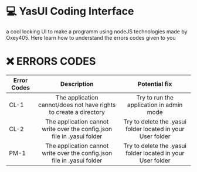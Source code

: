 # 💻 YasUI Coding Interface
a cool looking UI to make a programm using nodeJS technologies
made by Oxey405.
Here learn how to understand the errors codes given to you
# ❌ ERRORS CODES
| Error Codes        | Description | Potential fix
|--------------|:-----:|:-----:|
| CL-1 | The application cannot/does not have rights to create a directory  | Try to run the application in admin mode  |
| CL-2 | The application cannot write over the config.json file in .yasui folder  | Try to delete the .yasui folder located in your User folder  |
| PM-1 | The application cannot write over the config.json file in .yasui folder  | Try to delete the .yasui folder located in your User folder  |


